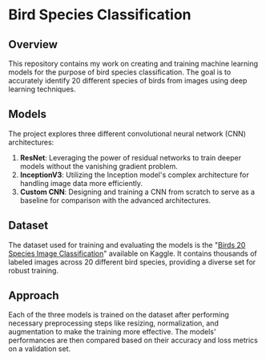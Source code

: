 # Bird Species Classification

## Overview
This repository contains my work on creating and training machine learning models for the purpose of bird species classification. The goal is to accurately identify 20 different species of birds from images using deep learning techniques.

## Models
The project explores three different convolutional neural network (CNN) architectures:

1. **ResNet**: Leveraging the power of residual networks to train deeper models without the vanishing gradient problem.
2. **InceptionV3**: Utilizing the Inception model's complex architecture for handling image data more efficiently.
3. **Custom CNN**: Designing and training a CNN from scratch to serve as a baseline for comparison with the advanced architectures.

## Dataset
The dataset used for training and evaluating the models is the "[Birds 20 Species Image Classification](https://www.kaggle.com/datasets/umairshahpirzada/birds-20-species-image-classification)" available on Kaggle. It contains thousands of labeled images across 20 different bird species, providing a diverse set for robust training.

## Approach
Each of the three models is trained on the dataset after performing necessary preprocessing steps like resizing, normalization, and augmentation to make the training more effective. The models' performances are then compared based on their accuracy and loss metrics on a validation set.
